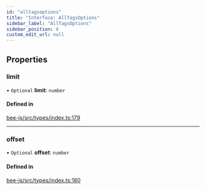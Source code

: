 ```yaml
---
id: "alltagsoptions"
title: "Interface: AllTagsOptions"
sidebar_label: "AllTagsOptions"
sidebar_position: 0
custom_edit_url: null
---
```


## Properties

### limit

• `Optional` **limit**: `number`

#### Defined in

[bee-js/src/types/index.ts:179](https://github.com/ethersphere/bee-js/blob/6f227e1/src/types/index.ts#L179)

___

### offset

• `Optional` **offset**: `number`

#### Defined in

[bee-js/src/types/index.ts:180](https://github.com/ethersphere/bee-js/blob/6f227e1/src/types/index.ts#L180)
